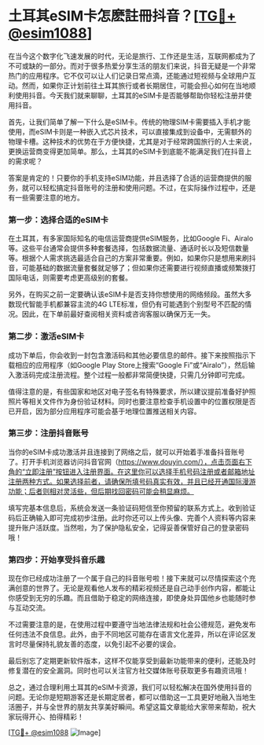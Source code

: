 # 土耳其eSIM卡怎麽註冊抖音？[[TG💪+ @esim1088](https://t.me/s/esim1088)]

在当今这个数字化飞速发展的时代，无论是旅行、工作还是生活，互联网都成为了不可或缺的一部分。而对于很多热爱分享生活的朋友们来说，抖音无疑是一个非常热门的应用程序。它不仅可以让人们记录日常点滴，还能通过短视频与全球用户互动。然而，如果你正计划前往土耳其旅行或者长期居住，可能会担心如何在当地顺利使用抖音。今天我们就来聊聊，土耳其的eSIM卡是否能够帮助你轻松注册并使用抖音。

首先，让我们简单了解一下什么是eSIM卡。传统的物理SIM卡需要插入手机才能使用，而eSIM卡则是一种嵌入式芯片技术，可以直接集成到设备中，无需额外的物理卡槽。这种技术的优势在于方便快捷，尤其是对于经常跨国旅行的人士来说，更换运营商变得更加简单。那么，土耳其的eSIM卡到底能不能满足我们在抖音上的需求呢？

答案是肯定的！只要你的手机支持eSIM功能，并且选择了合适的运营商提供的服务，就可以轻松搞定抖音账号的注册和使用问题。不过，在实际操作过程中，还是有一些需要注意的地方。

### 第一步：选择合适的eSIM卡

在土耳其，有多家国际知名的电信运营商提供eSIM服务，比如Google Fi、Airalo等。这些平台通常会提供多种套餐选择，包括数据流量、通话时长以及短信数量等。根据个人需求挑选最适合自己的方案非常重要。例如，如果你只是想用来刷抖音，可能基础的数据流量套餐就足够了；但如果你还需要进行视频直播或频繁拨打国际电话，则需要考虑更高级别的套餐。

另外，在购买之前一定要确认该eSIM卡是否支持你想使用的网络频段。虽然大多数现代智能手机都兼容主流的4G LTE标准，但仍有可能遇到个别型号不匹配的情况。因此，在下单前最好查阅相关资料或咨询客服以确保万无一失。

### 第二步：激活eSIM卡

成功下单后，你会收到一封包含激活码和其他必要信息的邮件。接下来按照指示下载相应的应用程序（如Google Play Store上搜索“Google Fi”或“Airalo”），然后输入激活码完成注册流程。整个过程一般都非常简便快捷，只需几分钟即可完成。

值得注意的是，有些国家和地区对电子签名有特殊要求，所以建议提前准备好护照照片等相关文件作为身份验证材料。同时也要注意检查手机设置中的位置权限是否已开启，因为部分应用程序可能会基于地理位置推送相关内容。

### 第三步：注册抖音账号

当你的eSIM卡成功激活并且连接到了网络之后，就可以开始着手准备抖音账号了。打开手机浏览器访问抖音官网（https://www.douyin.com/），点击页面右下角的“立即注册”按钮进入注册界面。在这里你可以选择手机号码注册或者邮箱地址注册两种方式。如果选择前者，请确保所填号码真实有效，并且已经开通国际漫游功能；后者则相对灵活些，但后期找回密码可能会稍显麻烦。

填写完基本信息后，系统会发送一条验证码短信至你预留的联系方式上。收到验证码后正确输入即可完成初步注册。此时你还可以上传头像、完善个人资料等内容来提升账户活跃度。当然啦，为了保护隐私安全，记得妥善保管好自己的登录密码哦！

### 第四步：开始享受抖音乐趣

现在你已经成功注册了一个属于自己的抖音账号啦！接下来就可以尽情探索这个充满创意的世界了。无论是观看他人发布的精彩视频还是自己动手创作内容，都能让你感受到无穷的乐趣。而且借助于稳定的网络连接，即使身处异国他乡也能随时参与互动交流。

不过需要注意的是，在使用过程中要遵守当地法律法规和社会公德规范，避免发布任何违法不良信息。此外，由于不同地区可能存在语言文化差异，所以在评论区发言时尽量保持礼貌友善的态度，以免引起不必要的误会。

最后别忘了定期更新软件版本，这样不仅能享受到最新功能带来的便利，还能及时修复潜在的安全漏洞。同时也可以关注官方社交媒体账号获取更多有趣资讯哦！

总之，通过合理利用土耳其的eSIM卡资源，我们可以轻松解决在国外使用抖音的问题。无论你是短期游客还是长期定居者，都可以借助这一工具更好地融入当地生活圈子，并与全世界的朋友共享美好瞬间。希望这篇文章能给大家带来帮助，祝大家玩得开心、拍得精彩！

[[TG💪+ @esim1088](https://t.me/s/esim1088) ![Image](https://i.postimg.cc/4NQfJmqS/Snipaste-2025-05-13-00-14-12.png)]